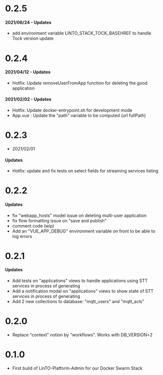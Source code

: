 # 0.2.5
#### 2021/06/24 - Updates
- add environment variable LINTO_STACK_TOCK_BASEHREF to handle Tock version update

# 0.2.4
#### 2021/04/12 - Updates
- Hotfix: Update removeUserFromApp function for deleting the good application
#### 2021/02/02 - Updates
- Hotfix: Update docker-entrypoint.sh for development mode
- App.vue : Update the "path" variable to be computed (url fullPath)


# 0.2.3
- 2021/02/01
#### Updates
- Hotfix: update and fix tests on select fields for streaming services listing

# 0.2.2
#### Updates
- fix "webapp_hosts" model issue on deleting multi-user application
- fix flow formatting issue on "save and publish"
- comment code (wip)
- Add an "VUE_APP_DEBUG" environment variable on front to be able to log errors

# 0.2.1
#### Updates
- Add tests on "applications" views to handle applications using STT services in process of generating
- Add a notification modal on "applications" views to show state of STT services in process of generating
- Add 2 new collections to database: "mqtt_users" and "mqtt_acls"

# 0.2.0
- Replace "context" notion by "workflows". Works with DB_VERSION=2

# 0.1.0
- First build of LinTO-Platform-Admin for our Docker Swarm Stack